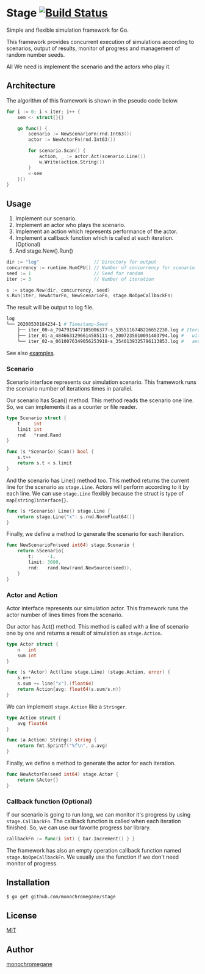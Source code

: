 # Stage [![Build Status](https://travis-ci.org/monochromegane/stage.svg?branch=master)](https://travis-ci.org/monochromegane/stage)

Simple and flexible simulation framework for Go.

This framework provides concurrent execution of simulations according to scenarios, output of results, monitor of progress and management of random number seeds.

All We need is implement the scenario and the actors who play it.

## Architecture

The algorithm of this framework is shown in the pseudo code below.

```go
for i := 0; i < iter; i++ {
    sem <- struct{}{}

    go func() {
        scenario := NewScenarioFn(rnd.Int63())
        actor := NewActorFn(rnd.Int63())

        for scenario.Scan() {
            action, _ := actor.Act(scenario.Line())
            w.Write(action.String())
        }
        <-sem
    }()
}
```

## Usage

1. Implement our scenario.
1. Implement an actor who plays the scenario.
1. Implement an action which represents performance of the actor.
1. Implement a callback function which is called at each iteration. (Optional)
1. And stage.New().Run()

```go
dir := "log"                    // Directory for output
concurrency := runtime.NumCPU() // Number of concurrency for scenario
seed := 1                       // Seed for random
iter := 3                       // Number of iteration

s := stage.New(dir, concurrency, seed)
s.Run(iter, NewActorFn, NewScenarioFn, stage.NoOpeCallbackFn)
```

The result will be output to log file.

```sh
log
└── 20200530184234-1 # Timestamp-Seed
    ├── iter_00-a_7947919477105006377-s_5355116748216652230.log # Iteration log files
    ├── iter_01-a_4846631296614585111-s_2007235010091403794.log #   with seed for actor(a)
    └── iter_02-a_0610076349056253918-s_3540139325796113853.log #   and  seed for scenario(s)
```

See also [examples](https://github.com/monochromegane/stage/blob/master/_examples).


### Scenario

Scenario interface represents our simulation scenario.
This framework runs the scenario number of iterations times in parallel.

Our scenario has Scan() method.
This method reads the scenario one line.
So, we can implements it as a counter or file reader.

```go
type Scenario struct {
    t     int
    limit int
    rnd   *rand.Rand
}

func (s *Scenario) Scan() bool {
    s.t++
    return s.t < s.limit
}
```

And the scenario has Line() method too.
This method returns the current line for the scenario as `stage.Line`.
Actors will perform according to it by each line.
We can use `stage.Line` flexibly because the struct is type of `map[string]interface{}`.

```go
func (s *Scenario) Line() stage.Line {
    return stage.Line{"x": s.rnd.NormFloat64()}
}
```

Finally, we define a method to generate the scenario for each iteration.

```go
func NewScenarioFn(seed int64) stage.Scenario {
    return &Scenario{
        t:     -1,
        limit: 3000,
        rnd:   rand.New(rand.NewSource(seed)),
    }
}
```

### Actor and Action

Actor interface represents our simulation actor.
This framework runs the actor number of lines times from the scenario.

Our actor has Act() method.
This method is called with a line of scenario one by one and returns a result of simulation as `stage.Action`.

```go
type Actor struct {
    n   int
    sum int
}

func (s *Actor) Act(line stage.Line) (stage.Action, error) {
    s.n++
    s.sum += line["x"].(float64)
    return Action{avg: float64(s.sum/s.n)}
}
```

We can implement `stage.Action` like a `Stringer`.

```go
type Action struct {
    avg float64
}

func (a Action) String() string {
    return fmt.Sprintf("%f\n", a.avg)
}
```

Finally, we define a method to generate the actor for each iteration.

```go
func NewActorFn(seed int64) stage.Actor {
    return &Actor{}
}
```

### Callback function (Optional)

If our scenario is going to run long, we can monitor it's progress by using `stage.CallbackFn`.
The callback function is called when each iteration finished.
So, we can use our favorite progress bar library.

```go
callbackFn := func(i int) { bar.Increment() } }
```

The framework has also an empty operation callback function named `stage.NoOpeCallbackFn`.
We usually use the function if we don't need monitor of progress.

## Installation

```sh
$ go get github.com/monochromegane/stage
```

## License

[MIT](https://github.com/monochromegane/stage/blob/master/LICENSE)

## Author

[monochromegane](https://github.com/monochromegane)
